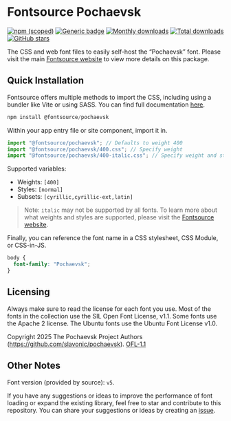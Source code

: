 # Fontsource Pochaevsk

[![npm (scoped)](https://img.shields.io/npm/v/@fontsource/pochaevsk?color=brightgreen)](https://www.npmjs.com/package/@fontsource/pochaevsk) [![Generic badge](https://img.shields.io/badge/fontsource-passing-brightgreen)](https://github.com/fontsource/fontsource) [![Monthly downloads](https://badgen.net/npm/dm/@fontsource/pochaevsk)](https://github.com/fontsource/fontsource) [![Total downloads](https://badgen.net/npm/dt/@fontsource/pochaevsk)](https://github.com/fontsource/fontsource) [![GitHub stars](https://img.shields.io/github/stars/fontsource/fontsource.svg?style=social&label=Star)](https://github.com/fontsource/fontsource/stargazers)

The CSS and web font files to easily self-host the “Pochaevsk” font. Please visit the main [Fontsource website](https://fontsource.org/fonts/pochaevsk) to view more details on this package.

## Quick Installation

Fontsource offers multiple methods to import the CSS, including using a bundler like Vite or using SASS. You can find full documentation [here](https://fontsource.org/docs/getting-started/introduction).

```javascript
npm install @fontsource/pochaevsk
```

Within your app entry file or site component, import it in.

```javascript
import "@fontsource/pochaevsk"; // Defaults to weight 400
import "@fontsource/pochaevsk/400.css"; // Specify weight
import "@fontsource/pochaevsk/400-italic.css"; // Specify weight and style
```

Supported variables:
- Weights: `[400]`
- Styles: `[normal]`
- Subsets: `[cyrillic,cyrillic-ext,latin]`

> Note: `italic` may not be supported by all fonts. To learn more about what weights and styles are supported, please visit the [Fontsource website](https://fontsource.org/fonts/pochaevsk).

Finally, you can reference the font name in a CSS stylesheet, CSS Module, or CSS-in-JS.

```css
body {
  font-family: "Pochaevsk";
}
```

## Licensing
Always make sure to read the license for each font you use. Most of the fonts in the collection use the SIL Open Font License, v1.1. Some fonts use the Apache 2 license. The Ubuntu fonts use the Ubuntu Font License v1.0.

Copyright 2025 The Pochaevsk Project Authors (https://github.com/slavonic/pochaevsk).
[OFL-1.1](https://openfontlicense.org)

## Other Notes
Font version (provided by source): `v5`.

If you have any suggestions or ideas to improve the performance of font loading or expand the existing library, feel free to star and contribute to this repository. You can share your suggestions or ideas by creating an [issue](https://github.com/fontsource/fontsource/issues).